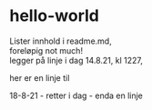 # hello-world
Lister innhold i readme.md,  
foreløpig not much!  
legger på linje i dag 14.8.21, kl 1227,

her er en linje til

18-8-21 - retter i dag - enda en linje
